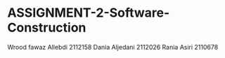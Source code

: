 # ASSIGNMENT-2-Software-Construction
Wrood fawaz Allebdi   2112158
Dania Aljedani        2112026
Rania Asiri           2110678  